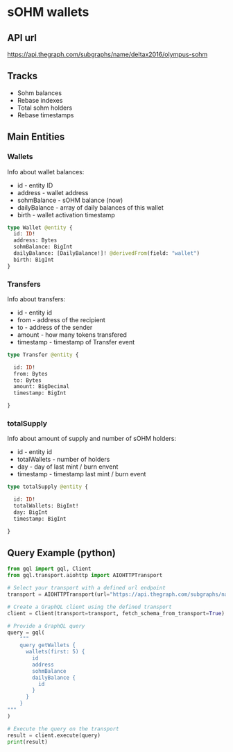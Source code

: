 <h1>sOHM wallets</h1>

## API url

https://api.thegraph.com/subgraphs/name/deltax2016/olympus-sohm

## Tracks

- Sohm balances
- Rebase indexes
- Total sohm holders
- Rebase timestamps

## Main Entities

### Wallets

Info about wallet balances:
- id - entity ID
- address - wallet address
- sohmBalance - sOHM balance (now)
- dailyBalance - array of daily balances of this wallet
- birth - wallet activation timestamp

```graphql
type Wallet @entity {
  id: ID!
  address: Bytes
  sohmBalance: BigInt
  dailyBalance: [DailyBalance!]! @derivedFrom(field: "wallet")
  birth: BigInt
}
```

### Transfers

Info about transfers:
- id - entity id
- from - address of the recipient
- to - address of the sender
- amount - how many tokens transfered
- timestamp - timestamp of Transfer event

```graphql
type Transfer @entity {

  id: ID!
  from: Bytes
  to: Bytes
  amount: BigDecimal
  timestamp: BigInt

}
```

### totalSupply

Info about amount of supply and number of sOHM holders:
- id - entity id
- totalWallets - number of holders
- day - day of last mint / burn envent
- timestamp - timestamp last mint / burn event

```graphql
type totalSupply @entity {

  id: ID!
  totalWallets: BigInt!
  day: BigInt
  timestamp: BigInt

}

```

## Query Example (python)

```python
from gql import gql, Client
from gql.transport.aiohttp import AIOHTTPTransport

# Select your transport with a defined url endpoint
transport = AIOHTTPTransport(url="https://api.thegraph.com/subgraphs/name/deltax2016/olympus-sohm")

# Create a GraphQL client using the defined transport
client = Client(transport=transport, fetch_schema_from_transport=True)

# Provide a GraphQL query
query = gql(
    """
    query getWallets {
      wallets(first: 5) {
	    id
	    address
	    sohmBalance
	    dailyBalance {
	      id
	    }
	  }
    }
"""
)

# Execute the query on the transport
result = client.execute(query)
print(result)
```


